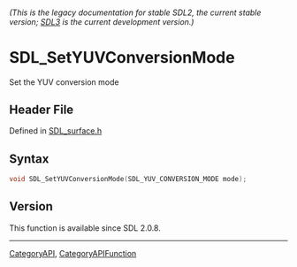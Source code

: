 ###### (This is the legacy documentation for stable SDL2, the current stable version; [SDL3](https://wiki.libsdl.org/SDL3/) is the current development version.)
# SDL_SetYUVConversionMode

Set the YUV conversion mode

## Header File

Defined in [SDL_surface.h](https://github.com/libsdl-org/SDL/blob/SDL2/include/SDL_surface.h)

## Syntax

```c
void SDL_SetYUVConversionMode(SDL_YUV_CONVERSION_MODE mode);

```

## Version

This function is available since SDL 2.0.8.

----
[CategoryAPI](CategoryAPI), [CategoryAPIFunction](CategoryAPIFunction)

